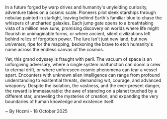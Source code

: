 
In a future forged by warp drives and humanity's unyielding curiosity, adventure takes on a cosmic scale. Pioneers pilot sleek starships through nebulae painted in starlight, leaving behind Earth's familiar blue to chase the whispers of uncharted galaxies. Each jump gate opens to a breathtaking vista of a million new suns, promising discovery on worlds where life might flourish in unimaginable forms, or where ancient, silent civilizations left behind relics of forgotten power. The lure isn't just new land, but new *universes*, ripe for the mapping, beckoning the brave to etch humanity's name across the endless canvas of the cosmos.

Yet, this grand odyssey is fraught with peril. The vacuum of space is an unforgiving adversary, where a single system malfunction can doom a crew to eternal drift, or where unforeseen cosmic phenomena can tear a vessel apart. Encounters with unknown alien intelligence can range from profound understanding to existential threats, demanding wit, courage, and advanced weaponry. Despite the isolation, the vastness, and the ever-present danger, the reward is immeasurable: the awe of standing on a planet touched by a different star, unraveling the mysteries of creation, and expanding the very boundaries of human knowledge and existence itself.

~ By Hozmi - 18 October 2025
